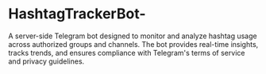 # HashtagTrackerBot-
A server-side Telegram bot designed to monitor and analyze hashtag usage across authorized groups and channels. The bot provides real-time insights, tracks trends, and ensures compliance with Telegram's terms of service and privacy guidelines.
